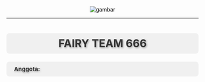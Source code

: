 <div align="center">
  <img src="https://github.com/fairycults/ProjectAplikasiPeminjamanBarangDiSekolah/assets/168052524/864cae82-a79b-4bec-bf14-d9a9a5ed549c" alt="gambar">
</div>

---

<div align="center">
  <h1 style="font-size: 28px; font-weight: bold; color: #333; text-shadow: 2px 2px 4px #aaa; background-color: #f0f0f0; padding: 10px 20px; border-radius: 8px;">FAIRY TEAM 666</h1>
</div>


 <h2 style="font-size: 15px;  color: #333; text-shadow: 2px 2px 4px #aaa; background-color: #f0f0f0; padding: 10px 20px; border-radius: 8px;">Anggota: </h2>
 
